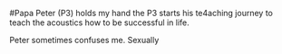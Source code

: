 #Papa Peter (P3) holds my hand
the P3 starts his te4aching journey to teach the acoustics how to be successful in life.

Peter sometimes confuses me. Sexually
